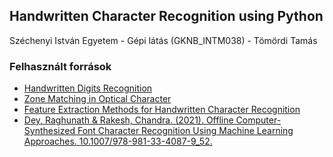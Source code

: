 ## Handwritten Character Recognition using Python

Széchenyi István Egyetem - Gépi látás (GKNB_INTM038) - Tömördi Tamás

### Felhasznált források
- [Handwritten Digits Recognition](https://www.youtube.com/watch?v=u3FLVbNn9Os&ab_channel=DeepLearning_by_PhDScholar)
- [Zone Matching in Optical Character](https://www.youtube.com/watch?v=Q5zucrH8aEw&ab_channel=vkedco)
- [Feature Extraction Methods for Handwritten Character Recognition](https://www.isical.ac.in/~vlrg/sites/default/files/Pulak/Off-Line%20Handwritten%20OCR.pdf)
- [Dey, Raghunath & Rakesh, Chandra. (2021). Offline Computer-Synthesized Font Character Recognition Using Machine Learning Approaches. 10.1007/978-981-33-4087-9_52.](https://www.researchgate.net/publication/351395644_Offline_Computer-Synthesized_Font_Character_Recognition_Using_Machine_Learning_Approaches)